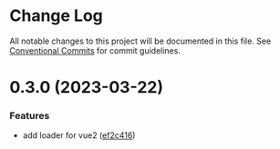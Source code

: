 # Change Log

All notable changes to this project will be documented in this file.
See [Conventional Commits](https://conventionalcommits.org) for commit guidelines.

# 0.3.0 (2023-03-22)

### Features

- add loader for vue2 ([ef2c416](https://github.com/IDuxFE/archive/commit/ef2c4165dae90ee7d50333abb84aa7595dcca032))
